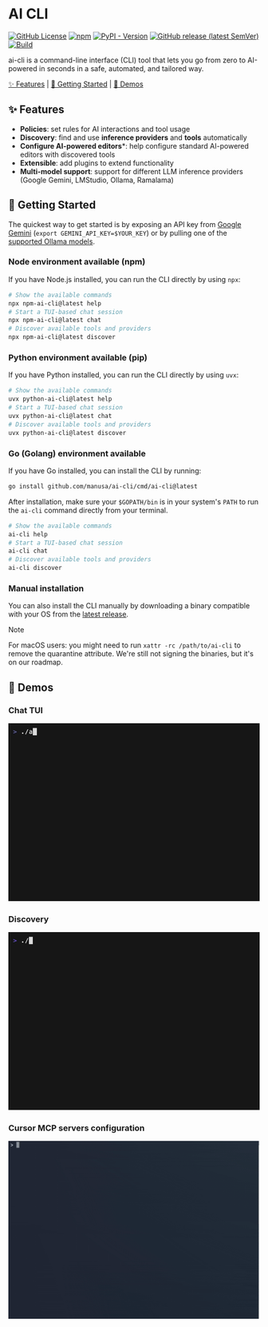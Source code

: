 # AI CLI

[![GitHub License](https://img.shields.io/github/license/manusa/ai-cli)](https://github.com/manusa/ai-cli/blob/main/LICENSE)
[![npm](https://img.shields.io/npm/v/npm-ai-cli)](https://www.npmjs.com/package/npm-ai-cli)
[![PyPI - Version](https://img.shields.io/pypi/v/python-ai-cli)](https://pypi.org/project/python-ai-cli/)
[![GitHub release (latest SemVer)](https://img.shields.io/github/v/release/manusa/ai-cli?sort=semver)](https://github.com/manusa/ai-cli/releases/latest)
[![Build](https://github.com/manusa/ai-cli/actions/workflows/build.yaml/badge.svg)](https://github.com/manusa/ai-cli/actions/workflows/build.yaml)

ai-cli is a command-line interface (CLI) tool that lets you go from zero to AI-powered in seconds in a safe, automated, and tailored way.

[✨ Features](#features) | [🚀 Getting Started](#getting-started) | [🎥 Demos](#demos)

## ✨ Features <a id="features"></a>

- **Policies**: set rules for AI interactions and tool usage
- **Discovery**: find and use **inference providers** and **tools** automatically
- **Configure AI-powered editors***: help configure standard AI-powered editors with discovered tools
- **Extensible**: add plugins to extend functionality
- **Multi-model support**: support for different LLM inference providers (Google Gemini, LMStudio, Ollama, Ramalama) 

## 🚀 Getting Started <a id="getting-started"></a>

The quickest way to get started is by exposing an API key from [Google Gemini](https://aistudio.google.com/u/1/apikey) (`export GEMINI_API_KEY=$YOUR_KEY`) or by pulling one of the [supported Ollama models](https://github.com/manusa/ai-cli/blob/92b559c42f0743edbaefbcd7d8b695cc81adb5f0/pkg/inference/ollama/ollama.go#L25-L29). 

### Node environment available (npm)

If you have Node.js installed, you can run the CLI directly by using `npx`:

```bash
# Show the available commands
npx npm-ai-cli@latest help
# Start a TUI-based chat session
npx npm-ai-cli@latest chat
# Discover available tools and providers
npx npm-ai-cli@latest discover
```

### Python environment available (pip)

If you have Python installed, you can run the CLI directly by using `uvx`:

```bash
# Show the available commands
uvx python-ai-cli@latest help
# Start a TUI-based chat session
uvx python-ai-cli@latest chat
# Discover available tools and providers
uvx python-ai-cli@latest discover
```

### Go (Golang) environment available

If you have Go installed, you can install the CLI by running:

```bash
go install github.com/manusa/ai-cli/cmd/ai-cli@latest
```

After installation, make sure your `$GOPATH/bin` is in your system's `PATH` to run the `ai-cli` command directly from your terminal.

```bash
# Show the available commands
ai-cli help
# Start a TUI-based chat session
ai-cli chat
# Discover available tools and providers
ai-cli discover
```

### Manual installation

You can also install the CLI manually by downloading a binary compatible with your OS from the [latest release](https://github.com/manusa/ai-cli/releases/latest).

> [!NOTE]
> For macOS users: you might need to run `xattr -rc /path/to/ai-cli` to remove the quarantine attribute.
> We're still not signing the binaries, but it's on our roadmap.


## 🎥 Demos <a id="demos"></a>

### Chat TUI

<img alt="ai-cli chat demo" src="docs/demo.chat.gif" />

### Discovery

<img alt="ai-cli discover demo" src="docs/demo.discover.gif" />

### Cursor MCP servers configuration

<img alt="ai-cli MCP config demo" width="800" src="docs/demo.mcp-config.gif" />
